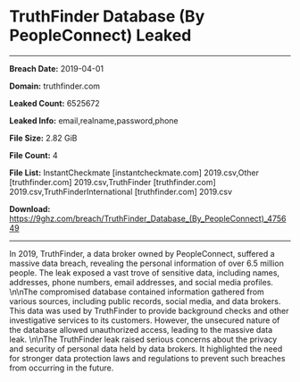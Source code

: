 # TruthFinder Database (By PeopleConnect) Leaked

------------
**Breach Date:** 2019-04-01

**Domain:** truthfinder.com

**Leaked Count:** 6525672

**Leaked Info:** email,realname,password,phone

**File Size:** 2.82 GiB

**File Count:** 4

**File List:** InstantCheckmate [instantcheckmate.com] 2019.csv,Other [truthfinder.com] 2019.csv,TruthFinder [truthfinder.com] 2019.csv,TruthFinderInternational [truthfinder.com] 2019.csv

**Download:** https://9ghz.com/breach/TruthFinder_Database_(By_PeopleConnect)_475649

------------
In 2019, TruthFinder, a data broker owned by PeopleConnect, suffered a massive data breach, revealing the personal information of over 6.5 million people. The leak exposed a vast trove of sensitive data, including names, addresses, phone numbers, email addresses, and social media profiles. \n\nThe compromised database contained information gathered from various sources, including public records, social media, and data brokers. This data was used by TruthFinder to provide background checks and other investigative services to its customers. However, the unsecured nature of the database allowed unauthorized access, leading to the massive data leak. \n\nThe TruthFinder leak raised serious concerns about the privacy and security of personal data held by data brokers. It highlighted the need for stronger data protection laws and regulations to prevent such breaches from occurring in the future.
